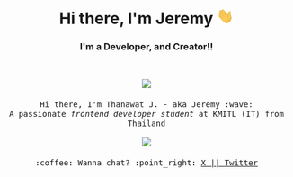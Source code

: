 <h1 align="center"> Hi there, I'm Jeremy  <img src="https://raw.githubusercontent.com/ABSphreak/ABSphreak/master/gifs/Hi.gif" width="30px"></h1>


<h3 align="center">I'm a Developer, and Creator!!</h3><br />


<p align="center">
  <img src="https://user-images.githubusercontent.com/5679180/79618120-0daffb80-80be-11ea-819e-d2b0fa904d07.gif" width="27px">
  <br><br>
  <samp>
    Hi there, I'm Thanawat J. - aka Jeremy :wave:<br>
    A passionate <em>frontend developer</em> <em>student</em> at KMITL (IT) from Thailand <br>
<!--     I have a great interest in Artificial Intelligence and Smart things.<br> -->
    <br><img src="https://komarev.com/ghpvc/?username=pp3times&color=007aff&style=flat&label=Profile+Views">
    <br><br>:coffee: Wanna chat? :point_right: <a href="https://twitter.com/pp3times">X || Twitter</a>
  </samp>
</p>

<br />
<!-- 
<div align="center">


### Connect with me !


 [<img src="https://img.shields.io/badge/instagram-%23E4405F.svg?&style=for-the-badge&logo=instagram&logoColor=white">](https://www.instagram.com/pp_3times/)
[<img src="https://img.shields.io/badge/facebook-%231877F2.svg?&style=for-the-badge&logo=facebook&logoColor=white">](https://www.facebook.com/Poom3times/)

</div>
-->
